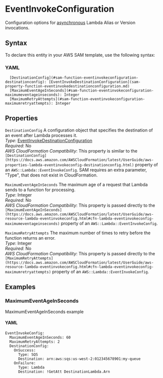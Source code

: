 # EventInvokeConfiguration<a name="sam-property-function-eventinvokeconfiguration"></a>

Configuration options for [asynchronous](https://docs.aws.amazon.com/lambda/latest/dg/invocation-async.html) Lambda Alias or Version invocations\.

## Syntax<a name="sam-property-function-eventinvokeconfiguration-syntax"></a>

To declare this entity in your AWS SAM template, use the following syntax:

### YAML<a name="sam-property-function-eventinvokeconfiguration-syntax.yaml"></a>

```
  [DestinationConfig](#sam-function-eventinvokeconfiguration-destinationconfig): [EventInvokeDestinationConfiguration](sam-property-function-eventinvokedestinationconfiguration.md)
  [MaximumEventAgeInSeconds](#sam-function-eventinvokeconfiguration-maximumeventageinseconds): Integer
  [MaximumRetryAttempts](#sam-function-eventinvokeconfiguration-maximumretryattempts): Integer
```

## Properties<a name="sam-property-function-eventinvokeconfiguration-properties"></a>

 `DestinationConfig`   <a name="sam-function-eventinvokeconfiguration-destinationconfig"></a>
A configuration object that specifies the destination of an event after Lambda processes it\.  
*Type*: [EventInvokeDestinationConfiguration](sam-property-function-eventinvokedestinationconfiguration.md)  
*Required*: No  
*AWS CloudFormation Compatibility*: This property is similar to the `[DestinationConfig](https://docs.aws.amazon.com/AWSCloudFormation/latest/UserGuide/aws-properties-lambda-eventinvokeconfig-destinationconfig.html)` property of an `AWS::Lambda::EventInvokeConfig`\. SAM requires an extra parameter, "Type", that does not exist in CloudFormation\.

 `MaximumEventAgeInSeconds`   <a name="sam-function-eventinvokeconfiguration-maximumeventageinseconds"></a>
The maximum age of a request that Lambda sends to a function for processing\.  
*Type*: Integer  
*Required*: No  
*AWS CloudFormation Compatibility*: This property is passed directly to the `[MaximumEventAgeInSeconds](https://docs.aws.amazon.com/AWSCloudFormation/latest/UserGuide/aws-resource-lambda-eventinvokeconfig.html#cfn-lambda-eventinvokeconfig-maximumeventageinseconds)` property of an `AWS::Lambda::EventInvokeConfig`\.

 `MaximumRetryAttempts`   <a name="sam-function-eventinvokeconfiguration-maximumretryattempts"></a>
The maximum number of times to retry before the function returns an error\.  
*Type*: Integer  
*Required*: No  
*AWS CloudFormation Compatibility*: This property is passed directly to the `[MaximumRetryAttempts](https://docs.aws.amazon.com/AWSCloudFormation/latest/UserGuide/aws-resource-lambda-eventinvokeconfig.html#cfn-lambda-eventinvokeconfig-maximumretryattempts)` property of an `AWS::Lambda::EventInvokeConfig`\.

## Examples<a name="sam-property-function-eventinvokeconfiguration--examples"></a>

### MaximumEventAgeInSeconds<a name="sam-property-function-eventinvokeconfiguration--examples--maximumeventageinseconds"></a>

MaximumEventAgeInSeconds example

#### YAML<a name="sam-property-function-eventinvokeconfiguration--examples--maximumeventageinseconds--yaml"></a>

```
EventInvokeConfig:
  MaximumEventAgeInSeconds: 60
  MaximumRetryAttempts: 2
  DestinationConfig:
    OnSuccess:
      Type: SQS
      Destination: arn:aws:sqs:us-west-2:012345678901:my-queue
    OnFailure:
      Type: Lambda
      Destination: !GetAtt DestinationLambda.Arn
```